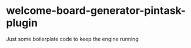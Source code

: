 welcome-board-generator-pintask-plugin
======================================

Just some boilerplate code to keep the engine running
